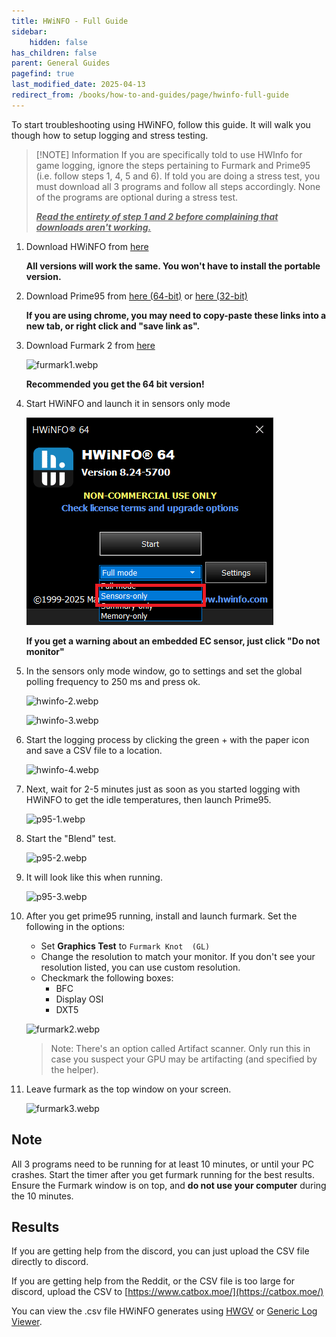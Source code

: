 ```yaml
---
title: HWiNFO - Full Guide
sidebar:
    hidden: false
has_children: false
parent: General Guides
pagefind: true
last_modified_date: 2025-04-13
redirect_from: /books/how-to-and-guides/page/hwinfo-full-guide
---
```




To start troubleshooting using HWiNFO, follow this guide. It will walk you though how to setup logging and stress testing.

> [!NOTE] Information
If you are specifically told to use HWInfo for game logging, ignore the steps pertaining to Furmark and Prime95 (i.e. follow steps 1, 4, 5 and 6). If told you are doing a stress test, you must download all 3 programs and follow all steps accordingly. None of the programs are optional during a stress test.
>
> ***<u class="blink">Read the entirety of step 1 and 2 before complaining that downloads aren't working.</u>***

1. Download HWiNFO from [here](https://www.fosshub.com/HWiNFO.html)

    **All versions will work the same. You won't have to install the portable version.**

2. Download Prime95 from [here (64-bit)](https://www.mersenne.org/ftp_root/gimps/p95v308b9.win64.zip) or [here (32-bit)](https://www.mersenne.org/ftp_root/gimps/p95v307b9.win32.zip)

    **If you are using chrome, you may need to copy-paste these links into a new tab, or right click and "save link as".**

3. Download Furmark 2 from [here](https://geeks3d.com/furmark/downloads/)

    ![furmark1.webp](../../../assets/hwinfo/furmark1.webp)

    **Recommended you get the 64 bit version!**

4. Start HWiNFO and launch it in sensors only mode

    ![hwinfo-1 .webp](../../../assets/hwinfo/hwinfo1.webp)

    **If you get a warning about an embedded EC sensor, just click "Do not monitor"**

5. In the sensors only mode window, go to settings and set the global polling frequency to 250 ms and press ok.

    ![hwinfo-2.webp](../../../assets/hwinfo/hwinfo2.webp)

    ![hwinfo-3.webp](../../../assets/hwinfo/hwinfo3.webp)

6. Start the logging process by clicking the green + with the paper icon and save a CSV file to a location.

    ![hwinfo-4.webp](../../../assets/hwinfo/hwinfo4.webp)

7. Next, wait for 2-5 minutes just as soon as you started logging with HWiNFO to get the idle temperatures, then launch Prime95.

    ![p95-1.webp](../../../assets/hwinfo/p951.webp)

8. Start the "Blend" test.

    ![p95-2.webp](../../../assets/hwinfo/p952.webp)

9. It will look like this when running.

    ![p95-3.webp](../../../assets/hwinfo/p953.webp)
 
10. After you get prime95 running, install and launch furmark. Set the following in the options:
    - Set **Graphics Test** to `Furmark Knot  (GL)`
    - Change the resolution to match your monitor. If you don't see your resolution listed, you can use custom resolution.
    - Checkmark the following boxes:
        - BFC
        - Display OSI
        - DXT5

    ![furmark2.webp](../../../assets/hwinfo/furmark2.webp)

    > Note: There's an option called Artifact scanner. Only run this in case you suspect your GPU may be artifacting (and specified by the helper).

11. Leave furmark as the top window on your screen.

    ![furmark3.webp](../../../assets/hwinfo/furmark3.webp)

## Note

All 3 programs need to be running for at least 10 minutes, or until your PC crashes. Start the timer after you get furmark running for the best results. Ensure the Furmark window is on top, and **do not use your computer** during the 10 minutes.

## Results

If you are getting help from the discord, you can just upload the CSV file directly to discord.

If you are getting help from the Reddit, or the CSV file is too large for discord, upload the CSV to [https://www.catbox.moe/](https://catbox.moe/)

You can view the .csv file HWiNFO generates using [HWGV](https://hw.47c.in/) or [Generic Log Viewer](https://www.hwinfo.com/forum/threads/logviewer-for-hwinfo-is-available.802/).
